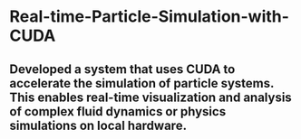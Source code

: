 # Real-time-Particle-Simulation-with-CUDA

## Developed a system that uses CUDA to accelerate the simulation of particle systems. This enables real-time visualization and analysis of complex fluid dynamics or physics simulations on local hardware.
